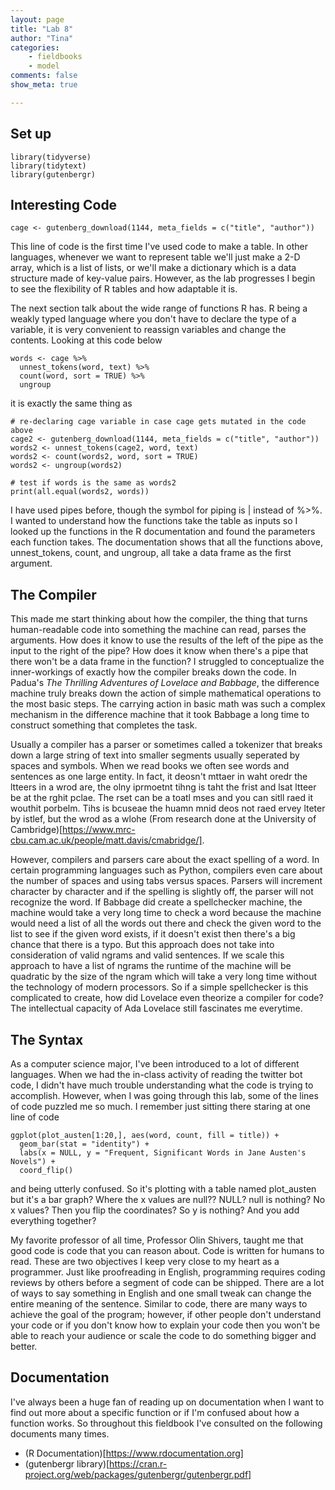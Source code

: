```yaml
---
layout: page  
title: "Lab 8"  
author: "Tina"  
categories:  
    - fieldbooks
    - model
comments: false  
show_meta: true

---
```


## Set up

```{r}
library(tidyverse)
library(tidytext)
library(gutenbergr)
```


## Interesting Code

```{r}
cage <- gutenberg_download(1144, meta_fields = c("title", "author"))
```
This line of code is the first time I've used code to make a table. In other languages, whenever we want to represent table we'll just make a 2-D array, which is a list of lists, or we'll make a dictionary which is a data structure made of key-value pairs. However, as the lab progresses I begin to see the flexibility of R tables and how adaptable it is.

The next section talk about the wide range of functions R has. R being a weakly typed language where you don't have to declare the type of a variable, it is very convenient to reassign variables and change the contents. Looking at this code below
```{r}
words <- cage %>% 
  unnest_tokens(word, text) %>%
  count(word, sort = TRUE) %>%
  ungroup
```
it is exactly the same thing as
```{r}
# re-declaring cage variable in case cage gets mutated in the code above
cage2 <- gutenberg_download(1144, meta_fields = c("title", "author"))
words2 <- unnest_tokens(cage2, word, text)
words2 <- count(words2, word, sort = TRUE)
words2 <- ungroup(words2)

# test if words is the same as words2
print(all.equal(words2, words))
```

I have used pipes before, though the symbol for piping is | instead of %>%. I wanted to understand how the functions take the table as inputs so I looked up the functions in the R documentation and found the parameters each function takes. The documentation shows that all the functions above, unnest_tokens, count, and ungroup, all take a data frame as the first argument.

## The Compiler

This made me start thinking about how the compiler, the thing that turns human-readable code into something the machine can read, parses the arguments. How does it know to use the results of the left of the pipe as the input to the right of the pipe? How does it know when there's a pipe that there won't be a data frame in the function? I struggled to conceptualize the inner-workings of exactly how the compiler breaks down the code. In Padua's *The Thrilling Adventures of Lovelace and Babbage*, the difference machine truly breaks down the action of simple mathematical operations to the most basic steps. The carrying action in basic math was such a complex mechanism in the difference machine that it took Babbage a long time to construct something that completes the task.

Usually a compiler has a parser or sometimes called a tokenizer that breaks down a large string of text into smaller segments usually seperated by spaces and symbols. When we read books we often see words and sentences as one large entity. In fact, it deosn't mttaer in waht oredr the ltteers in a wrod are, the olny iprmoetnt tihng is taht the frist and lsat ltteer be at the rghit pclae. The rset can be a toatl mses and you can sitll raed it wouthit porbelm. Tihs is bcuseae the huamn mnid deos not raed ervey lteter by istlef, but the wrod as a wlohe (From research done at the University of Cambridge)[https://www.mrc-cbu.cam.ac.uk/people/matt.davis/cmabridge/].

However, compilers and parsers care about the exact spelling of a word. In certain programming languages such as Python, compilers even care about the number of spaces and using tabs versus spaces. Parsers will increment character by character and if the spelling is slightly off, the parser will not recognize the word. If Babbage did create a spellchecker machine, the machine would take a very long time to check a word because the machine would need a list of all the words out there and check the given word to the list to see if the given word exists, if it doesn't exist then there's a big chance that there is a typo. But this approach does not take into consideration of valid ngrams and valid sentences. If we scale this approach to have a list of ngrams the runtime of the machine will be quadratic by the size of the ngram which will take a very long time without the technology of modern processors. So if a simple spellchecker is this complicated to create, how did Lovelace even theorize a compiler for code? The intellectual capacity of Ada Lovelace still fascinates me everytime.

## The Syntax

As a computer science major, I've been introduced to a lot of different languages. When we had the in-class activity of reading the twitter bot code, I didn't have much trouble understanding what the code is trying to accomplish. However, when I was going through this lab, some of the lines of code puzzled me so much. I remember just sitting there staring at one line of code

```{r}
ggplot(plot_austen[1:20,], aes(word, count, fill = title)) +
  geom_bar(stat = "identity") +
  labs(x = NULL, y = "Frequent, Significant Words in Jane Austen's Novels") +
  coord_flip()
```

and being utterly confused. So it's plotting with a table named plot_austen but it's a bar graph? Where the x values are null?? NULL? null is nothing? No x values? Then you flip the coordinates? So y is nothing? And you add everything together?

My favorite professor of all time, Professor Olin Shivers, taught me that good code is code that you can reason about. Code is written for humans to read. These are two objectives I keep very close to my heart as a programmer. Just like proofreading in English, programming requires coding reviews by others before a segment of code can be shipped. There are a lot of ways to say something in English and one small tweak can change the entire meaning of the sentence. Similar to code, there are many ways to achieve the goal of the program; however, if other people don't understand your code or if you don't know how to explain your code then you won't be able to reach your audience or scale the code to do something bigger and better.

## Documentation

I've always been a huge fan of reading up on documentation when I want to find out more about a specific function or if I'm confused about how a function works. So throughout this fieldbook I've consulted on the following documents many times.

+ (R Documentation)[https://www.rdocumentation.org]
+ (gutenbergr library)[https://cran.r-project.org/web/packages/gutenbergr/gutenbergr.pdf]

